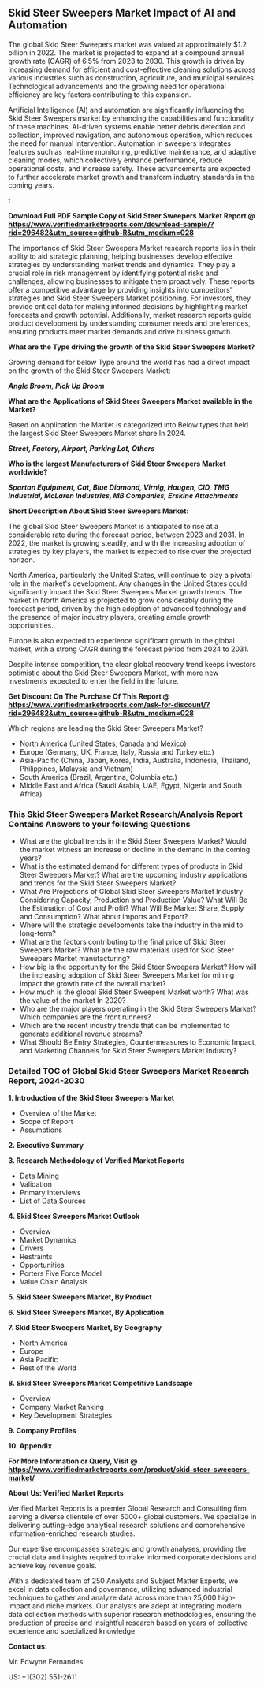 <h2>Skid Steer Sweepers Market Impact of AI and Automation</h2><p>The global Skid Steer Sweepers market was valued at approximately $1.2 billion in 2022. The market is projected to expand at a compound annual growth rate (CAGR) of 6.5% from 2023 to 2030. This growth is driven by increasing demand for efficient and cost-effective cleaning solutions across various industries such as construction, agriculture, and municipal services. Technological advancements and the growing need for operational efficiency are key factors contributing to this expansion.</p><p>Artificial Intelligence (AI) and automation are significantly influencing the Skid Steer Sweepers market by enhancing the capabilities and functionality of these machines. AI-driven systems enable better debris detection and collection, improved navigation, and autonomous operation, which reduces the need for manual intervention. Automation in sweepers integrates features such as real-time monitoring, predictive maintenance, and adaptive cleaning modes, which collectively enhance performance, reduce operational costs, and increase safety. These advancements are expected to further accelerate market growth and transform industry standards in the coming years.</p>t</p><p id="" class=""><strong>Download Full PDF Sample Copy of Skid Steer Sweepers Market Report @ <a href="https://www.verifiedmarketreports.com/download-sample/?rid=296482&utm_source=github-R&utm_medium=028" target="_blank">https://www.verifiedmarketreports.com/download-sample/?rid=296482&utm_source=github-R&utm_medium=028</a></strong></p><p>The importance of&nbsp;Skid Steer Sweepers Market research reports lies in their ability to aid strategic planning, helping businesses develop effective strategies by understanding market trends and dynamics. They play a crucial role in risk management by identifying potential risks and challenges, allowing businesses to mitigate them proactively. These reports offer a competitive advantage by providing insights into competitors' strategies and Skid Steer Sweepers Market positioning. For investors, they provide critical data for making informed decisions by highlighting market forecasts and growth potential. Additionally, market research reports guide product development by understanding consumer needs and preferences, ensuring products meet market demands and drive business growth.</p><p><strong>What are the&nbsp;Type driving the growth of the Skid Steer Sweepers Market?</strong></p><p id="" class="">Growing demand for below Type around the world has had a direct impact on the growth of the Skid Steer Sweepers Market:</p><em><strong>Angle Broom, Pick Up Broom</strong></em></p><strong>What are the&nbsp;Applications&nbsp;of Skid Steer Sweepers Market available in the Market?</strong></p><p id="" class="">Based on Application the Market is categorized into Below types that held the largest Skid Steer Sweepers Market share In 2024.</p><em><strong>Street, Factory, Airport, Parking Lot, Others</strong></em></p><strong>Who is the largest Manufacturers of Skid Steer Sweepers Market worldwide?</strong></p><p><em><strong>Spartan Equipment, Cat, Blue Diamond, Virnig, Haugen, CID, TMG Industrial, McLaren Industries, MB Companies, Erskine Attachments</strong></em></p><p id="" class=""><strong>Short Description About Skid Steer Sweepers Market:</strong></p><p>The global Skid Steer Sweepers Market is anticipated to rise at a considerable rate during the forecast period, between 2023 and 2031. In 2022, the market is growing steadily, and with the increasing adoption of strategies by key players, the market is expected to rise over the projected horizon.</p><p>North America, particularly the United States, will continue to play a pivotal role in the market's development. Any changes in the United States could significantly impact the Skid Steer Sweepers Market growth trends. The market in North America is projected to grow considerably during the forecast period, driven by the high adoption of advanced technology and the presence of major industry players, creating ample growth opportunities.</p><p>Europe is also expected to experience significant growth in the global market, with a strong CAGR during the forecast period from 2024 to 2031.</p><p>Despite intense competition, the clear global recovery trend keeps investors optimistic about the Skid Steer Sweepers Market, with more new investments expected to enter the field in the future.</p><p id="" class=""><strong>Get Discount On The Purchase Of This Report @ <a href="https://www.verifiedmarketreports.com/ask-for-discount/?rid=296482&utm_source=github-R&utm_medium=028" target="_blank">https://www.verifiedmarketreports.com/ask-for-discount/?rid=296482&utm_source=github-R&utm_medium=028</a></strong></p>Which regions are leading the Skid Steer Sweepers Market?</p><ul><li>North America (United States, Canada and Mexico)</li><li>Europe (Germany, UK, France, Italy, Russia and Turkey etc.)</li><li>Asia-Pacific (China, Japan, Korea, India, Australia, Indonesia, Thailand, Philippines, Malaysia and Vietnam)</li><li>South America (Brazil, Argentina, Columbia etc.)</li><li>Middle East and Africa (Saudi Arabia, UAE, Egypt, Nigeria and South Africa)</li></ul><h3 id="" class="">This Skid Steer Sweepers Market Research/Analysis Report Contains Answers to your following Questions</h3><ul><li>What are the global trends in the Skid Steer Sweepers Market? Would the market witness an increase or decline in the demand in the coming years?</li><li>What is the estimated demand for different types of products in Skid Steer Sweepers Market? What are the upcoming industry applications and trends for the Skid Steer Sweepers Market?</li><li>What Are Projections of Global Skid Steer Sweepers Market Industry Considering Capacity, Production and Production Value? What Will Be the Estimation of Cost and Profit? What Will Be Market Share, Supply and Consumption? What about imports and Export?</li><li>Where will the strategic developments take the industry in the mid to long-term?</li><li>What are the factors contributing to the final price of Skid Steer Sweepers Market? What are the raw materials used for Skid Steer Sweepers Market manufacturing?</li><li>How big is the opportunity for the Skid Steer Sweepers Market? How will the increasing adoption of Skid Steer Sweepers Market for mining impact the growth rate of the overall market?</li><li>How much is the global Skid Steer Sweepers Market worth? What was the value of the market In 2020?</li><li>Who are the major players operating in the Skid Steer Sweepers Market? Which companies are the front runners?</li><li>Which are the recent industry trends that can be implemented to generate additional revenue streams?</li><li>What Should Be Entry Strategies, Countermeasures to Economic Impact, and Marketing Channels for Skid Steer Sweepers Market Industry?</li></ul><h3 id="" class="">Detailed TOC of Global Skid Steer Sweepers Market Research Report, 2024-2030</h3><p id="" class=""><strong>1. Introduction of the Skid Steer Sweepers Market</strong></p><ul><li>Overview of the Market</li><li>Scope of Report</li><li>Assumptions</li></ul><p id="" class=""><strong>2. Executive Summary</strong></p><p id="" class=""><strong>3. Research Methodology of Verified Market Reports</strong></p><ul><li>Data Mining</li><li>Validation</li><li>Primary Interviews</li><li>List of Data Sources</li></ul><p id="" class=""><strong>4. Skid Steer Sweepers Market Outlook</strong></p><ul><li>Overview</li><li>Market Dynamics</li><li>Drivers</li><li>Restraints</li><li>Opportunities</li><li>Porters Five Force Model</li><li>Value Chain Analysis</li></ul><p id="" class=""><strong>5. Skid Steer Sweepers Market, By Product</strong></p><p id="" class=""><strong>6. Skid Steer Sweepers Market, By Application</strong></p><p id="" class=""><strong>7. Skid Steer Sweepers Market, By Geography</strong></p><ul><li>North America</li><li>Europe</li><li>Asia Pacific</li><li>Rest of the World</li></ul><p id="" class=""><strong>8. Skid Steer Sweepers Market Competitive Landscape</strong></p><ul><li>Overview</li><li>Company Market Ranking</li><li>Key Development Strategies</li></ul><p id="" class=""><strong>9. Company Profiles</strong></p><p id="" class=""><strong>10. Appendix</strong></p><p id="" class=""><strong>For More Information or Query, Visit @ <a href="https://www.verifiedmarketreports.com/product/skid-steer-sweepers-market/" target="_blank">https://www.verifiedmarketreports.com/product/skid-steer-sweepers-market/</a></strong></p><p id="" class=""><strong>About Us: Verified Market Reports</strong></p><p id="" class="">Verified Market Reports is a premier Global Research and Consulting firm serving a diverse clientele of over 5000+ global customers. We specialize in delivering cutting-edge analytical research solutions and comprehensive information-enriched research studies.</p><p id="" class="">Our expertise encompasses strategic and growth analyses, providing the crucial data and insights required to make informed corporate decisions and achieve key revenue goals.</p><p id="" class="">With a dedicated team of 250 Analysts and Subject Matter Experts, we excel in data collection and governance, utilizing advanced industrial techniques to gather and analyze data across more than 25,000 high-impact and niche markets. Our analysts are adept at integrating modern data collection methods with superior research methodologies, ensuring the production of precise and insightful research based on years of collective experience and specialized knowledge.</p><p id="" class=""><strong>Contact us:</strong></p><p id="" class="">Mr. Edwyne Fernandes</p><p id="" class="">US: +1(302) 551-2611</p>